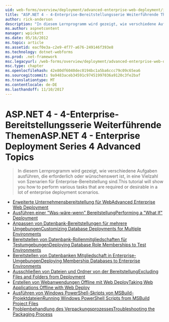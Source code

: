 ```yaml
---
uid: web-forms/overview/deployment/advanced-enterprise-web-deployment/index
title: "ASP.NET 4 - 4-Enterprise-Bereitstellungsserie Weiterführende Themen | Microsoft Docs"
author: rick-anderson
description: "In diesem Lernprogramm wird gezeigt, wie verschiedene Aufgaben ausführen, die erforderlich oder wünschenswert ist, in eine Vielzahl von Szenarien für Enterprise-Bereitstellung sind."
ms.author: aspnetcontent
manager: wpickett
ms.date: 05/16/2012
ms.topic: article
ms.assetid: eacf0e3a-c2e9-4f77-a676-249146f393e8
ms.technology: dotnet-webforms
ms.prod: .net-framework
msc.legacyurl: /web-forms/overview/deployment/advanced-enterprise-web-deployment
msc.type: chapter
ms.openlocfilehash: 42e80df6040dec0194bc1a5ba6ccc79c09c65ea6
ms.sourcegitcommit: 9a9483aceb34591c97451997036a9120c3fe2baf
ms.translationtype: MT
ms.contentlocale: de-DE
ms.lasthandoff: 11/10/2017
---
```

<a name="aspnet-4---enterprise-deployment-series-4-advanced-topics"></a><span data-ttu-id="0154e-103">ASP.NET 4 - 4-Enterprise-Bereitstellungsserie Weiterführende Themen</span><span class="sxs-lookup"><span data-stu-id="0154e-103">ASP.NET 4 - Enterprise Deployment Series 4 Advanced Topics</span></span>
====================
> <span data-ttu-id="0154e-104">In diesem Lernprogramm wird gezeigt, wie verschiedene Aufgaben ausführen, die erforderlich oder wünschenswert ist, in eine Vielzahl von Szenarien für Enterprise-Bereitstellung sind.</span><span class="sxs-lookup"><span data-stu-id="0154e-104">This tutorial will show you how to perform various tasks that are required or desirable in a lot of enterprise deployment scenarios.</span></span>


- [<span data-ttu-id="0154e-105">Erweiterte Unternehmensbereitstellung für Web</span><span class="sxs-lookup"><span data-stu-id="0154e-105">Advanced Enterprise Web Deployment</span></span>](advanced-enterprise-web-deployment.md)
- [<span data-ttu-id="0154e-106">Ausführen einer "Was-wäre-wenn" Bereitstellung</span><span class="sxs-lookup"><span data-stu-id="0154e-106">Performing a "What If" Deployment</span></span>](performing-a-what-if-deployment.md)
- [<span data-ttu-id="0154e-107">Anpassen von Datenbank-Bereitstellungen für mehrere Umgebungen</span><span class="sxs-lookup"><span data-stu-id="0154e-107">Customizing Database Deployments for Multiple Environments</span></span>](customizing-database-deployments-for-multiple-environments.md)
- [<span data-ttu-id="0154e-108">Bereitstellen von Datenbank-Rollenmitgliedschaften für Testumgebungen</span><span class="sxs-lookup"><span data-stu-id="0154e-108">Deploying Database Role Memberships to Test Environments</span></span>](deploying-database-role-memberships-to-test-environments.md)
- [<span data-ttu-id="0154e-109">Bereitstellen von Datenbanken Mitgliedschaft in Enterprise-Umgebungen</span><span class="sxs-lookup"><span data-stu-id="0154e-109">Deploying Membership Databases to Enterprise Environments</span></span>](deploying-membership-databases-to-enterprise-environments.md)
- [<span data-ttu-id="0154e-110">Ausschließen von Dateien und Ordner von der Bereitstellung</span><span class="sxs-lookup"><span data-stu-id="0154e-110">Excluding Files and Folders from Deployment</span></span>](excluding-files-and-folders-from-deployment.md)
- [<span data-ttu-id="0154e-111">Erstellen von Webanwendungen Offline mit Web Deploy</span><span class="sxs-lookup"><span data-stu-id="0154e-111">Taking Web Applications Offline with Web Deploy</span></span>](taking-web-applications-offline-with-web-deploy.md)
- [<span data-ttu-id="0154e-112">Ausführen von Windows PowerShell-Skripts von MSBuild-Projektdateien</span><span class="sxs-lookup"><span data-stu-id="0154e-112">Running Windows PowerShell Scripts from MSBuild Project Files</span></span>](running-windows-powershell-scripts-from-msbuild-project-files.md)
- [<span data-ttu-id="0154e-113">Problembehandlung des Verpackungsprozesses</span><span class="sxs-lookup"><span data-stu-id="0154e-113">Troubleshooting the Packaging Process</span></span>](troubleshooting-the-packaging-process.md)
